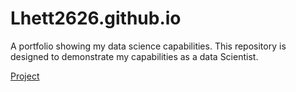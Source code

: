 # Lhett2626.github.io
A portfolio showing my data science capabilities. This repository is designed to demonstrate my capabilities as a data Scientist.


<a href="https://github.com/Lhett2626/Lhett2626.github.io/blob/main/GG-Credit_Score.ipynb"> Project </a>
